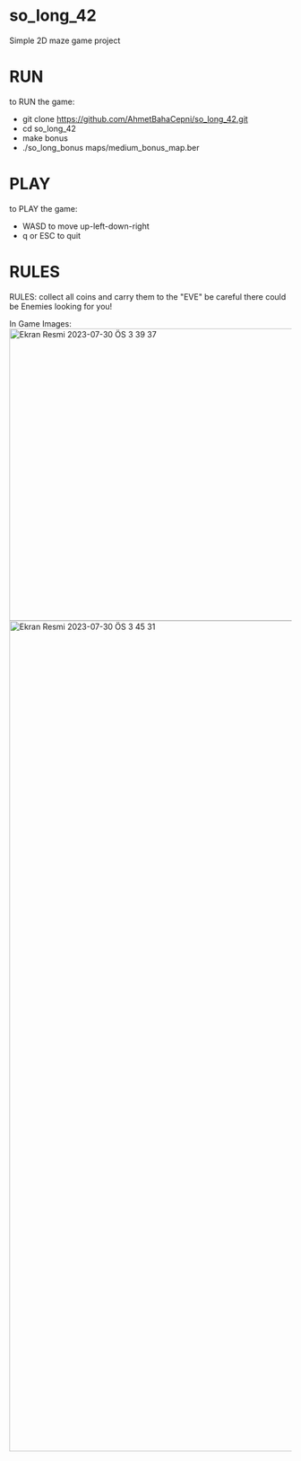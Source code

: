 # so_long_42
Simple 2D maze game project

# RUN
to RUN the game:
  * git clone https://github.com/AhmetBahaCepni/so_long_42.git
  * cd so_long_42
  * make bonus
  * ./so_long_bonus maps/medium_bonus_map.ber

# PLAY
to PLAY the game:
  * WASD to move up-left-down-right
  * q or ESC to quit

# RULES
RULES:
  collect all coins and carry them to the "EVE"
  be careful there could be Enemies looking for you!

In Game Images:
<img width="521" alt="Ekran Resmi 2023-07-30 ÖS 3 39 37" src="https://github.com/AhmetBahaCepni/so_long_42/assets/65557355/ee86ac9a-2181-4e8c-b9de-9431369a8b60">
<img width="1481" alt="Ekran Resmi 2023-07-30 ÖS 3 45 31" src="https://github.com/AhmetBahaCepni/so_long_42/assets/65557355/a872116b-4fe5-4d00-b2f0-4e8f472e3669">
